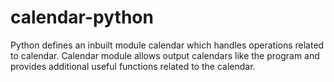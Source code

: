 # calendar-python
Python defines an inbuilt module calendar which handles operations related to calendar. Calendar module allows output calendars like the program and provides additional useful functions related to the calendar.
